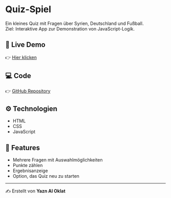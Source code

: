 # Quiz-Spiel

Ein kleines Quiz mit Fragen über Syrien, Deutschland und Fußball.  
Ziel: Interaktive App zur Demonstration von JavaScript-Logik.

## 🚀 Live Demo
👉 [Hier klicken](https://yazen123321.github.io/Quiz-Spiel/)

## 💻 Code
👉 [GitHub Repository](https://github.com/yazen123321/Quiz-Spiel)

## ⚙️ Technologien
- HTML
- CSS
- JavaScript

## 📖 Features
- Mehrere Fragen mit Auswahlmöglichkeiten
- Punkte zählen
- Ergebnisanzeige
- Option, das Quiz neu zu starten

---
✍️ Erstellt von **Yazn Al Oklat**
